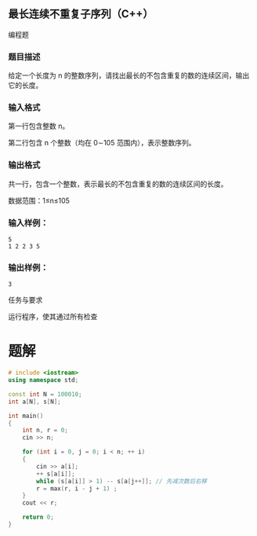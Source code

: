 ## 最长连续不重复子序列（C++）

编程题

### 题目描述

给定一个长度为 n 的整数序列，请找出最长的不包含重复的数的连续区间，输出它的长度。

### 输入格式

第一行包含整数 n。

第二行包含 n 个整数（均在 0∼105 范围内），表示整数序列。

### 输出格式

共一行，包含一个整数，表示最长的不包含重复的数的连续区间的长度。

数据范围：1≤n≤105

### 输入样例：

```
5
1 2 2 3 5
```

### 输出样例：

```
3
```

任务与要求

运行程序，使其通过所有检查

# 题解
```c++
# include <iostream>
using namespace std;

const int N = 100010;
int a[N], s[N];

int main()
{
    int n, r = 0;
    cin >> n;

    for (int i = 0, j = 0; i < n; ++ i)
    {
        cin >> a[i];
        ++ s[a[i]];
        while (s[a[i]] > 1) -- s[a[j++]]; // 先减次数后右移
        r = max(r, i - j + 1) ;
    }
    cout << r;

    return 0;
}
```